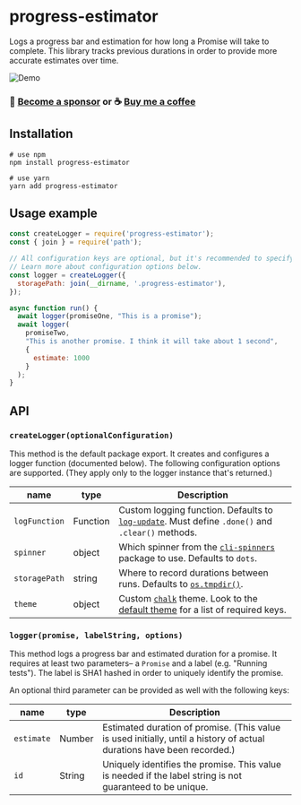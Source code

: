 # progress-estimator

Logs a progress bar and estimation for how long a Promise will take to complete. This library tracks previous durations in order to provide more accurate estimates over time.

![Demo](https://user-images.githubusercontent.com/29597/48986949-474e2400-f0cf-11e8-86d7-d201f8ad8eca.gif)

### 🎉 [Become a sponsor](https://github.com/sponsors/bvaughn/) or ☕ [Buy me a coffee](http://givebrian.coffee/)

## Installation

```shell
# use npm
npm install progress-estimator

# use yarn
yarn add progress-estimator
```

## Usage example

```js
const createLogger = require('progress-estimator');
const { join } = require('path');

// All configuration keys are optional, but it's recommended to specify a storage location.
// Learn more about configuration options below.
const logger = createLogger({
  storagePath: join(__dirname, '.progress-estimator'),
});

async function run() {
  await logger(promiseOne, "This is a promise");
  await logger(
    promiseTwo,
    "This is another promise. I think it will take about 1 second",
    {
      estimate: 1000
    }
  );
}
```
## API

### `createLogger(optionalConfiguration)`

This method is the default package export. It creates and configures a logger function (documented below). The following configuration options are supported. (They apply only to the logger instance that's returned.)

| name | type | Description |
| --- | --- | --- |
| `logFunction` | Function | Custom logging function. Defaults to [`log-update`](https://npmjs.com/package/log-update). Must define `.done()` and `.clear()` methods. |
| `spinner` | object | Which spinner from the [`cli-spinners`](https://npmjs.com/package/cli-spinners) package to use. Defaults to `dots`. |
| `storagePath` | string | Where to record durations between runs. Defaults to [`os.tmpdir()`](https://nodejs.org/api/os.html). |
| `theme` | object | Custom [`chalk`](https://npmjs.com/package/chalk) theme. Look to the [default theme](https://github.com/bvaughn/progress-estimator/blob/master/src/theme.js) for a list of required keys. |

### `logger(promise, labelString, options)`

This method logs a progress bar and estimated duration for a promise. It requires at least two parameters– a `Promise` and a label (e.g. "Running tests"). The label is SHA1 hashed in order to uniquely identify the promise.

An optional third parameter can be provided as well with the following keys:

| name | type | Description |
| --- | --- | --- |
| `estimate` | Number | Estimated duration of promise. (This value is used initially, until a history of actual durations have been recorded.) |
| `id` | String | Uniquely identifies the promise. This value is needed if the label string is not guaranteed to be unique. |

